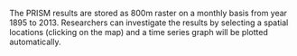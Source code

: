The PRISM results are stored as 800m raster on a monthly basis from
year 1895 to 2013. Researchers can investigate the results by selecting
a spatial locations (clicking on the map) and a time series graph will
be plotted automatically.

